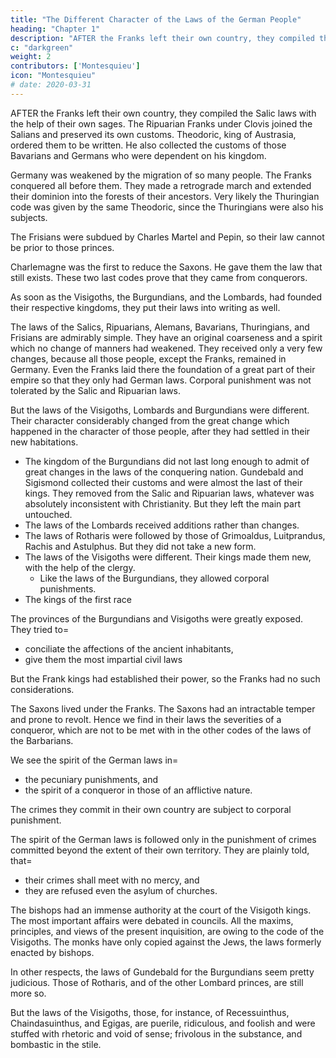 ```yaml
---
title: "The Different Character of the Laws of the German People"
heading: "Chapter 1"
description: "AFTER the Franks left their own country, they compiled the Salic laws with the help of their own sages"
c: "darkgreen"
weight: 2
contributors: ['Montesquieu']
icon: "Montesquieu"
# date: 2020-03-31
---
```




<!-- In nova fert animus mutatas dicere formas Corpora Ovid Metam. -->

AFTER the Franks left their own country, they compiled the Salic laws with the help of their own sages. The Ripuarian Franks under Clovis joined the Salians and preserved its own customs. Theodoric, king of Austrasia, ordered them to be written. He also collected the customs of those Bavarians and Germans who were dependent on his kingdom.

Germany was weakened by the migration of so many people. The Franks conquered all before them. They made a retrograde march and extended their dominion into the forests of their ancestors. Very likely the Thuringian code was given by the same Theodoric, since the Thuringians were also his subjects. 

The Frisians were subdued by Charles Martel and Pepin, so their law cannot be prior to those princes.

Charlemagne was the first to reduce the Saxons. He gave them the law that still exists. These two last codes prove that they came from conquerors.
    
As soon as the Visigoths, the Burgundians, and the Lombards, had founded their respective kingdoms, they put their laws into writing as well. 

The laws of the Salics, Ripuarians, Alemans, Bavarians, Thuringians, and Frisians are admirably simple. They have an original coarseness and a spirit which no change of manners had weakened. They received only a very few changes, because all those people, except the Franks, remained in Germany. Even the Franks laid there the foundation of a great part of their empire so that they only had German laws. Corporal punishment was not tolerated by the Salic and Ripuarian laws.
    
But the laws of the Visigoths, Lombards and Burgundians were different. Their character considerably changed from the great change which happened in the character of those people, after they had settled in their new habitations.
- The kingdom of the Burgundians did not last long enough to admit of great changes in the laws of the conquering nation. Gundebald and Sigismond collected their customs and were almost the last of their kings. They removed from the Salic and Ripuarian laws, whatever was absolutely inconsistent with Christianity. But they left the main part untouched.
- The laws of the Lombards received additions rather than changes.
- The laws of Rotharis were followed by those of Grimoaldus, Luitprandus, Rachis and Astulphus. But they did not take a new form.
- The laws of the Visigoths were different. Their kings made them new, with the help of the clergy.
  - Like the laws of the Burgundians, they allowed corporal punishments. 
- The kings of the first race 

<!--     This cannot be said of the laws of the Visigoths. -->

The provinces of the Burgundians and Visigoths were greatly exposed. They tried to= 
- conciliate the affections of the ancient inhabitants, 
- give them the most impartial civil laws 

But the Frank kings had established their power, so the Franks had no such considerations.

The Saxons lived under the Franks. The Saxons had an intractable temper and prone to revolt. Hence we find in their laws the severities of a conqueror, which are not to be met with in the other codes of the laws of the Barbarians.

We see the spirit of the German laws in= 
- the pecuniary punishments, and
- the spirit of a conqueror in those of an afflictive nature.

The crimes they commit in their own country are subject to corporal punishment.

The spirit of the German laws is followed only in the punishment of crimes committed beyond the extent of their own territory. They are plainly told, that= 
- their crimes shall meet with no mercy, and
- they are refused even the asylum of churches.

The bishops had an immense authority at the court of the Visigoth kings. The most important affairs were debated in councils. All the maxims, principles, and views of the present inquisition, are owing to the code of the Visigoths. The monks have only copied against the Jews, the laws formerly enacted by bishops.

In other respects, the laws of Gundebald for the Burgundians seem pretty judicious. Those of Rotharis, and of the other Lombard princes, are still more so. 
    
But the laws of the Visigoths, those, for instance, of Recessuinthus, Chaindasuinthus, and Egigas, are puerile, ridiculous, and foolish and were stuffed with rhetoric and void of sense; frivolous in the substance, and bombastic in the stile.

